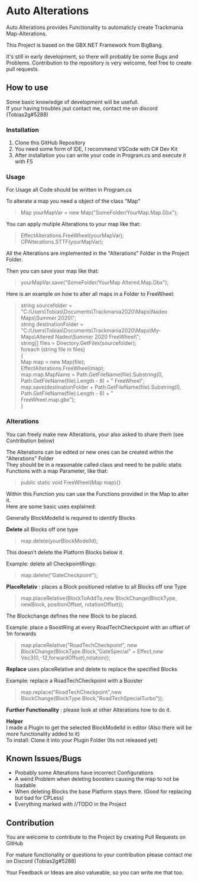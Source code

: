 # Auto Alterations
Auto Alterations provides Functionality to automaticly create Trackmania Map-Alterations.

This Project is based on the GBX.NET Framework from BigBang.

It's still in early development, so there will probably be some Bugs and Problems. Contribution to the repository is very welcome, feel free to create pull requests.

## How to use
Some basic knowledge of development will be usefull.
\
If your having troubles jsut contact me, contact me on discord (Tobias2g#5288)
### Installation
1. Clone this GitHub Repository
2. You need some form of IDE, I recommend VSCode with C# Dev Kit 
3. After installation you can write your code in Program.cs and execute it with F5

### Usage
For Usage all Code should be written in Program.cs

To alterate a map you need a object of the class "Map"
> Map yourMapVar = new Map("SomeFolder/YourMap.Map.Gbx");

You can apply mutiple Alterations to your map like that:
> EffectAlterations.FreeWheel(yourMapVar);
\
> CPAlterations.STTF(yourMapVar);

All the Alterations are implemented in the "Alterations" Folder in the Project Folder.

Then you can save your map like that:

> yourMapVar.save("SomeFolder/YourMap Altered.Map.Gbx");

Here is an example on how to alter all maps in a Folder to FreeWheel:

>string sourcefolder = "C:/Users\\Tobias\\Documents\\Trackmania2020\\Maps\\Nadeo Maps\\Summer 2020\\";
\
>string destinationFolder = "C:/Users\\Tobias\\Documents\\Trackmania2020\\Maps\\My-Maps\\Altered Nadeo\\Summer 2020 FreeWheel\\";
\
>string[] files = Directory.GetFiles(sourcefolder);
\
>foreach (string file in files)
\
>{
\
>    Map map = new Map(file);
\
>    EffectAlterations.FreeWheel(map);
\
>    map.map.MapName = Path.GetFileName(file).Substring(0, Path.GetFileName(file).Length - 8) + " FreeWheel";
\
>    map.save(destinationFolder + Path.GetFileName(file).Substring(0, Path.GetFileName(file).Length - 8) + " 
\
>    FreeWheel.map.gbx");
\
>}

### Alterations
You can freely make new Alterations, your also asked to share them (see Contribution below)

The Alterations can be edited or new ones can be created within the "Alterations" Folder
\
They should be in a reasonable called class and need to be public statis Functions with a map Parameter, like that:
> public static void FreeWheel(Map map){}

Within this Function you can use the Functions provided in the Map to alter it.
\
Here are some basic uses explained:

Generally BlockModelId is required to identify Blocks

**Delete** all Blocks off one type
> map.delete(yourBlockModelId);

This doesn't delete the Platform Blocks below it.

Example: delete all CheckpointRings:
> map.delete("GateCheckpoint");

**PlaceRelativ** : places a Block positioned relative to all Blocks off one Type
> map.placeRelative(BlockToAddTo,new BlockChange(BlockType, newBlock, positionOffset, rotationOffset));

The Blockchange defines the new Block to be placed.

Example: place a BoostRing at every RoadTechCheckpoint with an offset of 1m forwards
> map.placeRelative("RoadTechCheckpoint", new BlockChange(BlockType.Block,"GateSpecial" + Effect,new Vec3(0,-12,forwardOffset),rotation));

**Replace** uses placeRelative and delete to replace the specified Blocks

Example: replace a RoadTechCheckpoint with a Booster
> map.replace("RoadTechCheckpoint",new BlockChange(BlockType.Block,"RoadTechSpecialTurbo"));

**Further Functionality** : please look at other Alterations how to do it.

**Helper** 
\
I made a Plugin to get the selected BlockModelId in editor (Also there will be more functionality added to it)
\
To install: Clone it into your Plugin Folder (Its not released yet)

## Known Issues/Bugs
- Probably some Alterations have incorrect Configurations
- A weird Problem when deleting boosters causing the map to not be loadable
- When deleting Blocks the base Platform stays there. (Good for replacing but bad for CPLess)
- Everything marked with //TODO in the Project
## Contribution
You are welcome to contribute to the Project by creating Pull Requests on GitHub

For mature functionality or questions to your contribution please contact me on Discord (Tobias2g#5288)

Your Feedback or Ideas are also valueable, so you can write me that too.
